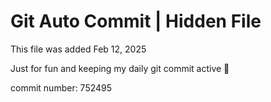 # Git Auto Commit | Hidden File

This file was added Feb 12, 2025

Just for fun and keeping my daily git commit active 🤪

commit number: 752495
